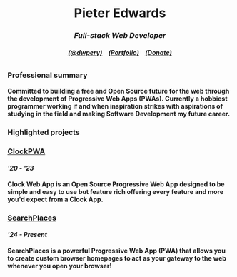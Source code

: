 <!-- Header -->
<div align="center">
  <h1>Pieter Edwards</h1>
  <h3><i>Full-stack Web Developer</i></h3>
  <h6>
    <b>
    <a href="https://www.instagram.com/dwpery/">(@dwpery)</a><a>⠀</a>
    <a href="https://dwpery.github.io/portfolio/">(Portfolio)</a><a>⠀</a>
    <a href="https://buymeacoffee.com/pieteredwards">(Donate)</a>
  </h6>
</div>
<!-- Proffesional Summary -->
<h3>Professional summary</h3>
<p>Committed to building a free and Open Source future for the web through the development of Progressive Web Apps (PWAs). Currently a hobbiest programmer working if and when inspiration strikes with aspirations of studying in the field and making Software Development my future career.</p>
<!-- Projects -->
<h3>Highlighted projects</h3>
<h3><a href="https://github.com/dwpery/ClockWebApp">ClockPWA</a></h3>
<h4><i>'20 - '23</i></h4>
<p>Clock Web App is an Open Source Progressive Web App designed to be simple and easy to use but feature rich offering every feature and more you'd expect from a Clock App.</p>
<h3><a href="https://github.com/dwpery/SearchPlaces">SearchPlaces</a></h3>
<h4><i>'24 - Present</i></h4>
<p>SearchPlaces is a powerful Progressive Web App (PWA) that allows you to create custom browser homepages to act as your gateway to the web whenever you open your browser!</p>


